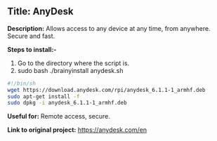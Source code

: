 ## Title: AnyDesk
**Description:** Allows access to any device at any time, from anywhere. Secure and fast.

**Steps to install:-**

1. Go to the directory where the script is.
1. sudo bash ./brainyinstall anydesk.sh
```bash
#!/bin/sh
wget https://download.anydesk.com/rpi/anydesk_6.1.1-1_armhf.deb
sudo apt-get install -f
sudo dpkg -i anydesk_6.1.1-1_armhf.deb
```
**Useful for:** Remote access, secure.

**Link to original project:** https://anydesk.com/en